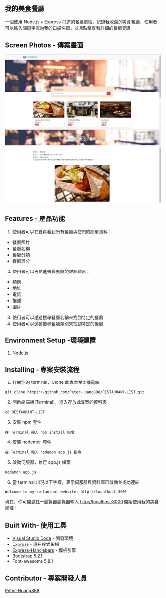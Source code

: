 ## 我的美食餐廳
一個使用 Node.js + Express 打造的餐廳網站，記錄我收藏的美食餐廳，使用者可以輸入關鍵字查詢我的口袋名單，並且點擊查看詳細的餐廳資訊

## Screen Photos - 傳案畫面
![image](https://github.com/Peter-Huang888/RESTAURANT-LIST/blob/main/public/img/homePage.jpg)
![image](https://github.com/Peter-Huang888/RESTAURANT-LIST/blob/main/public/img/restaurantInfo.jpg)

## Features - 產品功能
1. 使用者可以在首頁看到所有餐廳與它們的簡單資料：
  - 餐廳照片
  - 餐廳名稱
  - 餐廳分類
  - 餐廳評分
2. 使用者可以再點進去看餐廳的詳細資訊：
  - 類別
  - 地址
  - 電話
  - 描述
  - 圖片
3. 使用者可以透過搜尋餐廳名稱來找到特定的餐廳
4. 使用者可以透過搜尋餐廳類別來找到特定的餐廳

## Environment Setup -環境建置
1. [Node.js](https://nodejs.org/en/)

## Installing - 專案安裝流程
1. 打開你的 terminal，Clone 此專案至本機電腦

```
git clone https://github.com/Peter-Huang888/RESTAURANT-LIST.git
```

2. 開啟終端機(Terminal)，進入存放此專案的資料夾

```
cd RESTAURANT-LIST
```

3. 安裝 npm 套件

```
在 Terminal 輸入 npm install 指令
```

4. 安裝 nodemon 套件

```
在 Terminal 輸入 nodemon app.js 指令
```

5. 啟動伺服器，執行 app.js 檔案

```
nodemon app.js
```

6. 當 terminal 出現以下字樣，表示伺服器與資料庫已啟動並成功連結

```
Welcome to my restaurant website: http://localhost:3000
```

現在，你可開啟任一瀏覽器瀏覽器輸入 [http://localhost:3000](http://localhost:3000) 開始使用我的美食網囉！

## Built With- 使用工具
- [Visual Studio Code](https://visualstudio.microsoft.com/zh-hant/) - 開發環境
- [Express](https://www.npmjs.com/package/express) - 應用程式架構
- [Express-Handlebars](https://www.npmjs.com/package/express-handlebars) - 模板引擎
- Bootstrap 5.2.1
- Font-awesome 5.8.1
## Contributor - 專案開發人員

[Peter-Huang888](https://github.com/Peter-Huang888)